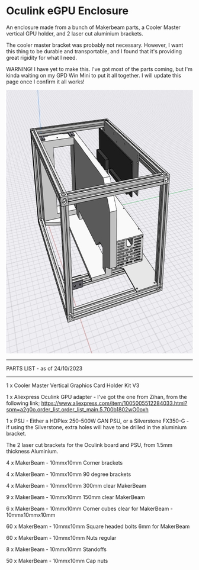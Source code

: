 # Oculink eGPU Enclosure

An enclosure made from a bunch of Makerbeam parts, a Cooler Master vertical GPU holder, and 2 laser cut aluminium brackets.

The cooler master bracket was probably not necessary. However, I want this thing to be durable and transportable, and I found that it's providing great rigidity for what I need.

WARNING! I have yet to make this. I've got most of the parts coming, but I'm kinda waiting on my GPD Win Mini to put it all together. I will update this page once I confirm it all works!

<p align="center">
  <img width="712" height="712" src="https://github.com/Sinornithosaurus/Oculink-eGPU-Enclosure/blob/main/Oculink%20eGPU%20CAD%20Files/Oculink%20eGPU%20CAD%20Capture.png">
</p>

-----------------------------

PARTS LIST - as of 24/10/2023

-----------------------------

1 x Cooler Master Vertical Graphics Card Holder Kit V3

1 x Aliexpress Oculink GPU adapter - I've got the one from Zihan, from the following link; https://www.aliexpress.com/item/1005005512284033.html?spm=a2g0o.order_list.order_list_main.5.700b1802wO0oxh

1 x PSU - Either a HDPlex 250-500W GAN PSU, or a Silverstone FX350-G - if using the Silverstone, extra holes will have to be drilled in the aluminium bracket.

The 2 laser cut brackets for the Oculink board and PSU, from 1.5mm thickness Aluminium.


4 x MakerBeam - 10mmx10mm Corner brackets

4 x MakerBeam - 10mmx10mm 90 degree brackets

4 x MakerBeam - 10mmx10mm 300mm clear MakerBeam

9 x MakerBeam - 10mmx10mm 150mm clear MakerBeam

6 x MakerBeam - 10mmx10mm Corner cubes clear for MakerBeam - 10mmx10mmx10mm

60 x MakerBeam - 10mmx10mm Square headed bolts 6mm for MakerBeam

60 x MakerBeam - 10mmx10mm Nuts regular

8 x MakerBeam - 10mmx10mm Standoffs

50 x MakerBeam - 10mmx10mm Cap nuts
